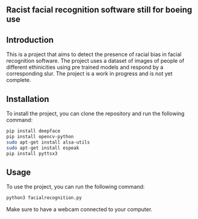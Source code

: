 ## Racist facial recognition software still for boeing use


## Introduction
This is a project that aims to detect the presence of racial bias in facial recognition software. The project uses a dataset of images of people of different ethinicities using pre trained models and respond by a corresponding slur. The project is a work in progress and is not yet complete.

## Installation
To install the project, you can clone the repository and run the following command:
```bash
pip install deepface
pip install opencv-python
sudo apt-get install alsa-utils
sudo apt-get install espeak
pip install pyttsx3
```

## Usage
To use the project, you can run the following command:
```bash
python3 facialrecognition.py
```
Make sure to have a webcam connected to your computer.